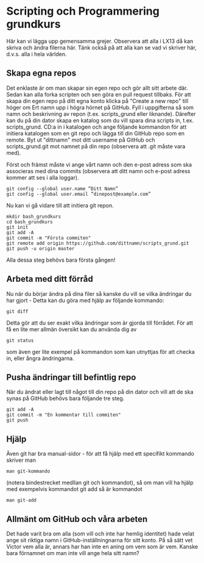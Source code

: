 # Scripting och Programmering grundkurs #

Här kan vi lägga upp gemensamma grejer. Observera att alla i LX13 då kan skriva 
och ändra filerna här. Tänk också på att alla kan se vad vi skriver här, d.v.s. 
alla i hela världen.


## Skapa egna repos ##

Det enklaste är om man skapar sin egen repo och gör allt sitt arbete där.
Sedan kan alla forka scripten och sen göra en pull request tillbaks.
För att skapa din egen repo på ditt egna konto klicka på "Create a new repo" 
till höger om Ert namn upp i högra hörnet på GitHub. Fyll i uppgifterna så som 
namn och beskrivning av repon (t.ex. scripts\_grund eller liknande). Därefter 
kan du på din dator skapa en katalog som du vill spara dina scripts in, t.ex. 
scripts\_grund. CD:a in i katalogen och ange följande kommandon för att initiera 
katalogen som en git repo och lägga till din GitHub repo som en remote.
Byt ut "dittnamn" mot ditt username på GitHub och scripts\_grund.git mot namnet
på din repo (observera att .git måste vara med).

Först och främst måste vi ange vårt namn och den e-post adress som ska 
associeras med dina commits (observera att ditt namn och e-post adress kommer 
att ses i alla loggar).

	git config --global user.name ”Ditt Namn”
	git config --global user.email ”dinepost@example.com”

Nu kan vi gå vidare till att initiera git repon.

	mkdir bash_grundkurs
	cd bash_grundkurs
	git init
	git add -A
	git commit -m "Första commiten"
	git remote add origin https://github.com/dittnamn/scripts_grund.git
	git push -u origin master

Alla dessa steg behövs bara första gången!

## Arbeta med ditt förråd ##

Nu när du börjar ändra på dina filer så kanske du vill se vilka ändringar du har
gjort - Detta kan du göra med hjälp av följande kommando:

	git diff
	
Detta gör att du ser exakt vilka ändringar som är gjorda till förrådet. För att
få en lite mer allmän översikt kan du använda dig av

	git status

som även ger lite exempel på kommandon som kan utnyttjas för att checka in,
eller ångra ändringarna.

## Pusha ändringar till befintlig repo ##

När du ändrat eller lagt till något till din repo på din dator och vill att de 
ska synas på GitHub behövs bara följande tre steg.

	git add -A
	git commit -m "En kommentar till commiten"
	git push

## Hjälp ##

Även git har bra manual-sidor - för att få hjälp med ett specifikt kommando
skriver man 

	man git-kommando
	
(notera bindestrecket medllan git och kommandot), så om man vill ha hjälp med 
exempelvis kommandot git add så är kommandot

	man git-add

## Allmänt om GitHub och våra arbeten ##

Det hade varit bra om alla (som vill och inte har hemlig identitet) hade velat 
ange sit riktiga namn i GitHub-inställningnarna för sitt konto. På så sätt vet 
Victor vem alla är, annars har han inte en aning om vem som är vem. Kanske bara 
förnamnet om man inte vill ange hela sitt namn?
